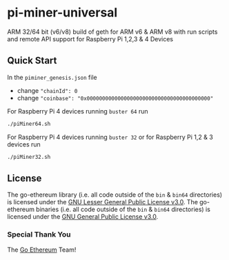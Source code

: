 # pi-miner-universal
ARM 32/64 bit (v6/v8) build of geth for ARM v6 &amp; ARM v8 with run scripts and remote API support for Raspberry Pi 1,2,3 &amp; 4 Devices

## Quick Start
In the `piminer_genesis.json` file
- change `"chainId": 0`
- change `"coinbase": "0x0000000000000000000000000000000000000000"`

For Raspberry Pi 4 devices running `buster 64` run
```bash
./piMiner64.sh
```
For Raspberry Pi 4 devices running `buster 32` or for Raspberry Pi 1,2 &amp; 3 devices run
```bash
./piMiner32.sh
```

## License
The go-ethereum library (i.e. all code outside of the `bin` &amp; `bin64` directories) is licensed under the
[GNU Lesser General Public License v3.0](https://www.gnu.org/licenses/lgpl-3.0.en.html).
The go-ethereum binaries (i.e. all code outside of the `bin` &amp; `bin64` directories) is licensed under the
[GNU General Public License v3.0](https://www.gnu.org/licenses/gpl-3.0.en.html).

### Special Thank You
The [Go Ethereum](https://github.com/ethereum/go-ethereum) Team!
